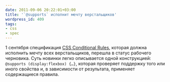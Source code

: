 ```yaml
---
date: 2011-09-06 20:22:01+03:00
title: '`@supports` исполнит мечту верстальщиков'
wordpress_id: 409
tags:
- css
- spec
---
```


1 сентября спецификация [CSS Conditional Rules][1], которая должна исполнить мечту всех верстальщиков, перешла в статус рабочего черновика. Суть новинки легко описывается одной конструкцией: `@supports (display:flexbox) {…}`, которая проверяет поддержку того или иного свойства и, в зависимости от результата, применяет содержащиеся правила.

[1]: http://www.w3.org/TR/css3-conditional/
